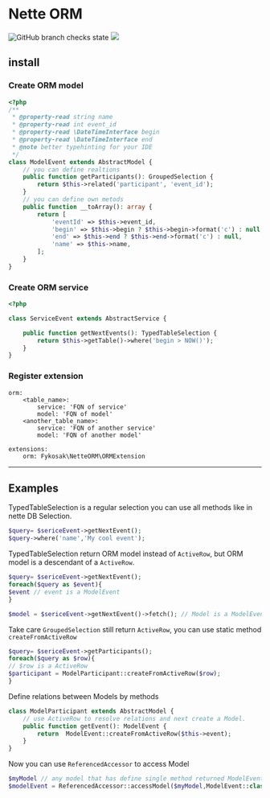 # Nette ORM

![GitHub branch checks state](https://img.shields.io/github/checks-status/fykosak/nette-orm/master)
<img src="https://img.shields.io/badge/coverage-83%25-green" />

## install

### Create ORM model

```php
<?php 
/**
 * @property-read string name
 * @property-read int event_id
 * @property-read \DateTimeInterface begin
 * @property-read \DateTimeInterface end
 * @note better typehinting for your IDE
 */
class ModelEvent extends AbstractModel {
    // you can define realtions
    public function getParticipants(): GroupedSelection {
        return $this->related('participant', 'event_id');
    }
    // you can define own metods
    public function __toArray(): array {
        return [
            'eventId' => $this->event_id,          
            'begin' => $this->begin ? $this->begin->format('c') : null,
            'end' => $this->end ? $this->end->format('c') : null,          
            'name' => $this->name,
        ];
    }
}
```

### Create ORM service

```php
<?php

class ServiceEvent extends AbstractService {

    public function getNextEvents(): TypedTableSelection {
        return $this->getTable()->where('begin > NOW()');
    }
}
```

### Register extension
```neon
orm:
    <table_name>:
        service: 'FQN of service'
        model: 'FQN of model'
    <another_table_name>:
        service: 'FQN of another service'
        model: 'FQN of another model'

```
```neon
extensions:
    orm: Fykosak\NetteORM\ORMExtension
```

---
## Examples

TypedTableSelection is a regular selection you can use all methods like in nette DB Selection.

```php 
$query= $sericeEvent->getNextEvent();
$query->where('name','My cool event');
```

TypedTableSelection return ORM model instead of `ActiveRow`, but ORM model is a descendant of a `ActiveRow`.

```php 
$query= $sericeEvent->getNextEvent();
foreach($query as $event){
$event // event is a ModelEvent
}

$model = $sericeEvent->getNextEvent()->fetch(); // Model is a ModelEvent too.
```

Take care `GroupedSelection` still return `ActiveRow`, you can use static method `createFromActiveRow`

```php 
$query= $sericeEvent->getParticipants();
foreach($query as $row){
// $row is a ActiveRow
$participant = ModelParticipant::createFromActiveRow($row);
}
```
Define relations between Models by methods
```php
class ModelParticipant extends AbstractModel {
    // use ActiveRow to resolve relations and next create a Model.
    public function getEvent(): ModelEvent {
        return  ModelEvent::createFromActiveRow($this->event);
    }
}
```

Now you can use `ReferencedAccessor` to access Model
```php
$myModel // any model that has define single method returned ModelEvent
$modelEvent = ReferencedAccessor::accessModel($myModel,ModelEvent::class);

```
